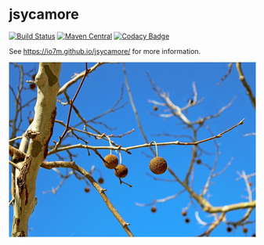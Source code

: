 jsycamore
===

[![Build Status](https://travis-ci.org/io7m/jsycamore.svg?branch=master)](https://travis-ci.org/io7m/jsycamore)
[![Maven Central](https://maven-badges.herokuapp.com/maven-central/com.io7m.jsycamore/com.io7m.jsycamore/badge.png)](https://maven-badges.herokuapp.com/maven-central/com.io7m.jsycamore/com.io7m.jsycamore)
[![Codacy Badge](https://api.codacy.com/project/badge/Grade/b90ebe26bdab481188d8ea6c071d3c97)](https://www.codacy.com/app/github_79/jsycamore?utm_source=github.com&amp;utm_medium=referral&amp;utm_content=io7m/jsycamore&amp;utm_campaign=Badge_Grade)

See https://io7m.github.io/jsycamore/ for more information.

![jsycamore](./src/site/resources/jsycamore.jpg?raw=true)
